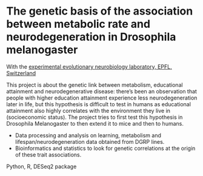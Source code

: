 # The genetic basis of the association between metabolic rate and neurodegeneration in Drosophila melanogaster

With the [experimental evolutionary neurobiology laboratory, EPFL, Switzerland](https://www.jaksiclab.com/)

This project is about the genetic link between metabolism, educational attainment and neurodegenerative disease: there’s been an observation that people with higher education attainment experience less neurodegeneration later in life, but this hypothesis is difficult to test in humans as educational attainment also highly correlates with the environment they live in (socioeconomic status). The project tries to first test this hypothesis in Drosophila Melanogaster to then extend it to mice and then to humans.

- Data processing and analysis on learning, metabolism and lifespan/neurodegeneration data obtained from DGRP lines. 
- Bioinformatics and statistics to look for genetic correlations at the origin of these trait associations.

Python, R, DESeq2 package
